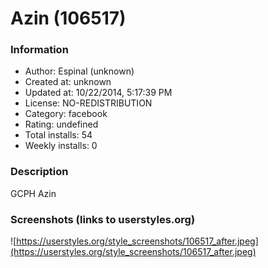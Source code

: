 # Azin (106517)

### Information
- Author: Espinal (unknown)
- Created at: unknown
- Updated at: 10/22/2014, 5:17:39 PM
- License: NO-REDISTRIBUTION
- Category: facebook
- Rating: undefined
- Total installs: 54
- Weekly installs: 0


### Description
GCPH Azin


### Screenshots (links to userstyles.org)
![https://userstyles.org/style_screenshots/106517_after.jpeg](https://userstyles.org/style_screenshots/106517_after.jpeg)


